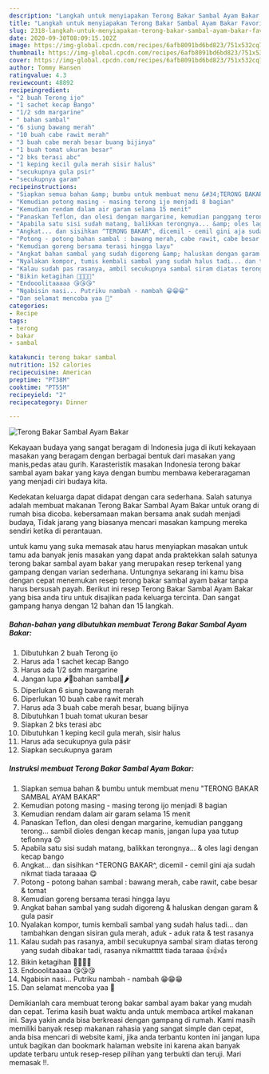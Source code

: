 ```yaml
---
description: "Langkah untuk menyiapakan Terong Bakar Sambal Ayam Bakar Favorite"
title: "Langkah untuk menyiapakan Terong Bakar Sambal Ayam Bakar Favorite"
slug: 2318-langkah-untuk-menyiapakan-terong-bakar-sambal-ayam-bakar-favorite
date: 2020-09-30T08:09:15.102Z
image: https://img-global.cpcdn.com/recipes/6afb8091bd6bd823/751x532cq70/terong-bakar-sambal-ayam-bakar-foto-resep-utama.jpg
thumbnail: https://img-global.cpcdn.com/recipes/6afb8091bd6bd823/751x532cq70/terong-bakar-sambal-ayam-bakar-foto-resep-utama.jpg
cover: https://img-global.cpcdn.com/recipes/6afb8091bd6bd823/751x532cq70/terong-bakar-sambal-ayam-bakar-foto-resep-utama.jpg
author: Tommy Hansen
ratingvalue: 4.3
reviewcount: 48892
recipeingredient:
- "2 buah Terong ijo"
- "1 sachet kecap Bango"
- "1/2 sdm margarine"
- " bahan sambal"
- "6 siung bawang merah"
- "10 buah cabe rawit merah"
- "3 buah cabe merah besar buang bijinya"
- "1 buah tomat ukuran besar"
- "2 bks terasi abc"
- "1 keping kecil gula merah sisir halus"
- "secukupnya gula psir"
- "secukupnya garam"
recipeinstructions:
- "Siapkan semua bahan &amp; bumbu untuk membuat menu &#34;TERONG BAKAR SAMBAL AYAM BAKAR&#34;"
- "Kemudian potong masing - masing terong ijo menjadi 8 bagian"
- "Kemudian rendam dalam air garam selama 15 menit"
- "Panaskan Teflon, dan olesi dengan margarine, kemudian panggang terong... sambil dioles dengan kecap manis, jangan lupa yaa tutup teflonnya 😊"
- "Apabila satu sisi sudah matang, balikkan terongnya... &amp; oles lagi dengan kecap bango"
- "Angkat... dan sisihkan ^TERONG BAKAR^, dicemil - cemil gini aja sudah nikmat tiada taraaaa 😋"
- "Potong - potong bahan sambal : bawang merah, cabe rawit, cabe besar &amp; tomat"
- "Kemudian goreng bersama terasi hingga layu"
- "Angkat bahan sambal yang sudah digoreng &amp; haluskan dengan garam &amp; gula pasir"
- "Nyalakan kompor, tumis kembali sambal yang sudah halus tadi... dan tambahkan dengan sisiran gula merah, aduk - aduk rata &amp; test rasanya"
- "Kalau sudah pas rasanya, ambil secukupnya sambal siram diatas terong yang sudah dibakar tadi, rasanya nikmattttt tiada taraaa 👍👍👍"
- "Bikin ketagihan 💞💖💕💥"
- "Endooolitaaaaa 😘😘😘"
- "Ngabisin nasi... Putriku nambah - nambah 😁😁😁"
- "Dan selamat mencoba yaa 🤗"
categories:
- Recipe
tags:
- terong
- bakar
- sambal

katakunci: terong bakar sambal 
nutrition: 152 calories
recipecuisine: American
preptime: "PT38M"
cooktime: "PT55M"
recipeyield: "2"
recipecategory: Dinner

---
```



![Terong Bakar Sambal Ayam Bakar](https://img-global.cpcdn.com/recipes/6afb8091bd6bd823/751x532cq70/terong-bakar-sambal-ayam-bakar-foto-resep-utama.jpg)

Kekayaan budaya yang sangat beragam di Indonesia juga di ikuti kekayaan masakan yang beragam dengan berbagai bentuk dari masakan yang manis,pedas atau gurih. Karasteristik masakan Indonesia terong bakar sambal ayam bakar yang kaya dengan bumbu membawa keberaragaman yang menjadi ciri budaya kita.


Kedekatan keluarga dapat didapat dengan cara sederhana. Salah satunya adalah membuat makanan Terong Bakar Sambal Ayam Bakar untuk orang di rumah bisa dicoba. kebersamaan makan bersama anak sudah menjadi budaya, Tidak jarang yang biasanya mencari masakan kampung mereka sendiri ketika di perantauan.



untuk kamu yang suka memasak atau harus menyiapkan masakan untuk tamu ada banyak jenis masakan yang dapat anda praktekkan salah satunya terong bakar sambal ayam bakar yang merupakan resep terkenal yang gampang dengan varian sederhana. Untungnya sekarang ini kamu bisa dengan cepat menemukan resep terong bakar sambal ayam bakar tanpa harus bersusah payah.
Berikut ini resep Terong Bakar Sambal Ayam Bakar yang bisa anda tiru untuk disajikan pada keluarga tercinta. Dan sangat gampang hanya dengan 12 bahan dan 15 langkah.


<!--inarticleads1-->

##### Bahan-bahan yang dibutuhkan membuat Terong Bakar Sambal Ayam Bakar:

1. Dibutuhkan 2 buah Terong ijo
1. Harus ada 1 sachet kecap Bango
1. Harus ada 1/2 sdm margarine
1. Jangan lupa  🌶🌰bahan sambal🌰🌶
1. Diperlukan 6 siung bawang merah
1. Diperlukan 10 buah cabe rawit merah
1. Harus ada 3 buah cabe merah besar, buang bijinya
1. Dibutuhkan 1 buah tomat ukuran besar
1. Siapkan 2 bks terasi abc
1. Dibutuhkan 1 keping kecil gula merah, sisir halus
1. Harus ada secukupnya gula pásir
1. Siapkan secukupnya garam




<!--inarticleads2-->

##### Instruksi membuat  Terong Bakar Sambal Ayam Bakar:

1. Siapkan semua bahan &amp; bumbu untuk membuat menu &#34;TERONG BAKAR SAMBAL AYAM BAKAR&#34;
1. Kemudian potong masing - masing terong ijo menjadi 8 bagian
1. Kemudian rendam dalam air garam selama 15 menit
1. Panaskan Teflon, dan olesi dengan margarine, kemudian panggang terong... sambil dioles dengan kecap manis, jangan lupa yaa tutup teflonnya 😊
1. Apabila satu sisi sudah matang, balikkan terongnya... &amp; oles lagi dengan kecap bango
1. Angkat... dan sisihkan ^TERONG BAKAR^, dicemil - cemil gini aja sudah nikmat tiada taraaaa 😋
1. Potong - potong bahan sambal : bawang merah, cabe rawit, cabe besar &amp; tomat
1. Kemudian goreng bersama terasi hingga layu
1. Angkat bahan sambal yang sudah digoreng &amp; haluskan dengan garam &amp; gula pasir
1. Nyalakan kompor, tumis kembali sambal yang sudah halus tadi... dan tambahkan dengan sisiran gula merah, aduk - aduk rata &amp; test rasanya
1. Kalau sudah pas rasanya, ambil secukupnya sambal siram diatas terong yang sudah dibakar tadi, rasanya nikmattttt tiada taraaa 👍👍👍
1. Bikin ketagihan 💞💖💕💥
1. Endooolitaaaaa 😘😘😘
1. Ngabisin nasi... Putriku nambah - nambah 😁😁😁
1. Dan selamat mencoba yaa 🤗




Demikianlah cara membuat terong bakar sambal ayam bakar yang mudah dan cepat. Terima kasih buat waktu anda untuk membaca artikel makanan ini. Saya yakin anda bisa berkreasi dengan gampang di rumah. Kami masih memiliki banyak resep makanan rahasia yang sangat simple dan cepat, anda bisa mencari di website kami, jika anda terbantu konten ini jangan lupa untuk bagikan dan bookmark halaman website ini karena akan banyak update terbaru untuk resep-resep pilihan yang terbukti dan teruji. Mari memasak !!. 
